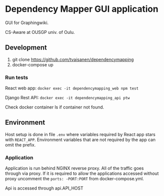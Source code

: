 # Dependency Mapper GUI application

GUI for Graphingwiki.

CS-Aware at OUSGP univ. of Oulu.

## Development

1. git clone https://github.com/tvaisanen/dependencymapping
2. docker-compose up

### Run tests

React web app: `docker exec -it dependencymapping_web npm test`

Django Rest API: `docker exec -it dependencymapping_api ptw`

Check docker container ls if container not found.


## Environment

Host setup is done in file `.env` where variables required
by React app stars with `REACT_APP`. Environment variables
that are not required by the app can omit the prefix. 


### Application

Application is run behind NGINX reverse proxy. All of the traffic
goes through via proxy. If it is required to allow the applications
accessed without proxy uncomment the `ports: -PORT:PORT` from 
docker-compose.yml. 

Api is accessed through api.API_HOST
